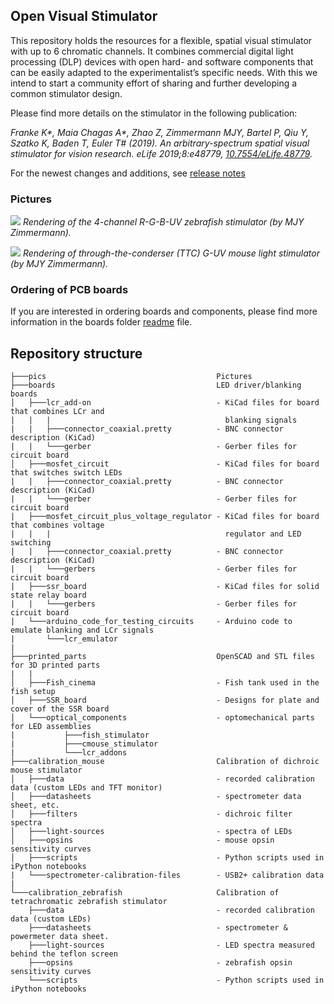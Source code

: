 ## Open Visual Stimulator

This repository holds the resources for a flexible, spatial visual stimulator with up to 6 chromatic channels. It combines commercial digital light processing (DLP) devices with open hard- and software components that can be easily adapted to the experimentalist’s specific needs. With this we intend to start a community effort of sharing and further developing a common stimulator design.

Please find more details on the stimulator in the following publication:

_Franke K*, Maia Chagas A*, Zhao Z, Zimmermann MJY, Bartel P, Qiu Y, Szatko K, Baden T, Euler T# (2019). An arbitrary-spectrum spatial visual stimulator for vision research. eLife 2019;8:e48779, [10.7554/eLife.48779](https://elifesciences.org/articles/48779)._

For the newest changes and additions, see [release notes](https://github.com/eulerlab/open-visual-stimulator/blob/master/release_notes.md)

### Pictures

![](https://github.com/eulerlab/open-visual-stimulator/blob/master/pics/Setup1_zf_v2.png)
_Rendering of the 4-channel R-G-B-UV zebrafish stimulator (by MJY Zimmermann)._

![](https://github.com/eulerlab/open-visual-stimulator/blob/master/pics/TTC_mouse_v1.png)
_Rendering of through-the-conderser (TTC) G-UV mouse light stimulator (by MJY Zimmermann)._ 


### Ordering of PCB boards

If you are interested in ordering boards and components, please find more information in the boards folder [readme](https://github.com/eulerlab/open-visual-stimulator/blob/master/boards/readme.md) file.

## Repository structure

```
├───pics                                      Pictures   
├───boards                                    LED driver/blanking boards
│   ├───lcr_add-on                            - KiCad files for board that combines LCr and 
|   |   |                                       blanking signals
|   |   ├───connector_coaxial.pretty          - BNC connector description (KiCad)
|   |   └───gerber                            - Gerber files for circuit board
│   ├───mosfet_circuit                        - KiCad files for board that switches switch LEDs
|   |   ├───connector_coaxial.pretty          - BNC connector description (KiCad)
|   |   └───gerber                            - Gerber files for circuit board
|   ├───mosfet_circuit_plus_voltage_regulator - KiCad files for board that combines voltage 
|   |   |                                       regulator and LED switching
|   |   ├───connector_coaxial.pretty          - BNC connector description (KiCad)
|   |   └───gerbers                           - Gerber files for circuit board
|   ├───ssr_board                             - KiCad files for solid state relay board
|   |   └───gerbers                           - Gerber files for circuit board
|   └───arduino_code_for_testing_circuits     - Arduino code to emulate blanking and LCr signals
|       └───lcr_emulator
|
├───printed_parts                             OpenSCAD and STL files for 3D printed parts
|   |
│   ├───Fish_cinema                           - Fish tank used in the fish setup
│   ├───SSR_board                             - Designs for plate and cover of the SSR board
│   └───optical_components                    - optomechanical parts for LED assemblies
|           ├───fish_stimulator
|           ├───cmouse_stimulator
|           └───lcr_addons
├───calibration_mouse                         Calibration of dichroic mouse stimulator
│   ├───data                                  - recorded calibration data (custom LEDs and TFT monitor)
│   ├───datasheets                            - spectrometer data sheet, etc.
│   ├───filters                               - dichroic filter spectra
│   ├───light-sources                         - spectra of LEDs
│   ├───opsins                                - mouse opsin sensitivity curves
│   ├───scripts                               - Python scripts used in iPython notebooks
|   └───spectrometer-calibration-files        - USB2+ calibration data
|
└───calibration_zebrafish                     Calibration of tetrachromatic zebrafish stimulator
    ├───data                                  - recorded calibration data (custom LEDs)
    ├───datasheets                            - spectrometer & powermeter data sheet.
    ├───light-sources                         - LED spectra measured behind the teflon screen
    ├───opsins                                - zebrafish opsin sensitivity curves
    └───scripts                               - Python scripts used in iPython notebooks
```

